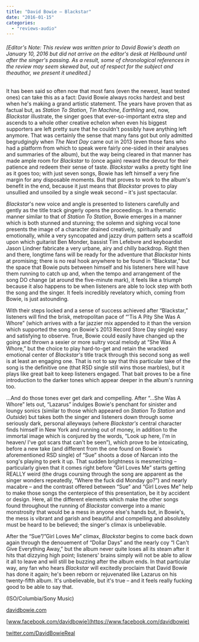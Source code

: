```yaml
---
title: "David Bowie – Blackstar"
date: "2016-01-15"
categories: 
  - "reviews-audio"
---
```


###### \[Editor's Note: This review was written prior to David Bowie's death on January 10, 2016 but did not arrive on the editor's desk at Hellbound until after the singer's passing. As a result, some of chronological references in the review may seem skewed but, out of respect for the subject and theauthor, we present it unedited.\]

It has been said so often now that most fans (even the newest, least tested ones) can take this as a fact: David Bowie always rocks hardest and best when he's making a grand artistic statement. The years have proven that as factual but, as _Station To Station_, _Tin Machine_, _Earthling_ and, now, _Blackstar_ illustrate, the singer goes that ever-so-important extra step and ascends to a whole other creative echelon when even his biggest supporters are left pretty sure that he couldn't possibly have anything left anymore. That was certainly the sense that many fans got but only admitted begrudgingly when _The Next Day_ came out in 2013 (even those fans who had a platform from which to speak were fairly one-sided in their analyses and summaries of the album), but the way being cleared in that manner has made ample room for _Blackstar_ to (once again) reward the devout for their patience and redeem their sense of taste. _Blackstar_ walks a pretty tight line as it goes too; with just seven songs, Bowie has left himself a very fine margin for any disposable moments. But that proves to work to the album's benefit in the end, because it just means that _Blackstar_ proves to play unsullied and unsoiled by a single weak second – it's just spectacular.

_Blackstar_'s new voice and angle is presented to listeners carefully and gently as the title track gingerly opens the proceedings. In a thematic manner similar to that of _Station To Station_, Bowie emerges in a manner which is both stunned and stunning; the solemn and sighing vocal tone presents the image of a character drained creatively, spiritually and emotionally, while a very syncopated and jazzy drum pattern sets a scaffold upon which guitarist Ben Monder, bassist Tim Lefebvre and keyboardist Jason Lindner fabricate a very urbane, airy and chilly backdrop. Right then and there, longtime fans will be ready for the adventure that _Blackstar_ hints at promising; there is no real hook anywhere to be found in “Blackstar,” but the space that Bowie puts between himself and his listeners here will have them running to catch up and, when the tempo and arrangement of the song DO change (at around the five-minute mark), it feels like a triumph because it also happens to be when listeners are able to lock step with both the song and the singer. It feels incredibly revelatory which, coming from Bowie, is just astounding.

With their steps locked and a sense of success achieved after “Blackstar,” listeners will find the brisk, metropolitan pace of “'Tis A Pity She Was A Whore” (which arrives with a far jazzier mix appended to it than the version which supported the song on Bowie's 2013 Record Store Day single) easy and satisfying to observe. True, Bowie could easily have changed up the going and thrown a sexier or more sultry vocal melody at “She Was A Whore,” but the choice to play hard-to-get and retain the wracked emotional center of _Blackstar's_ title track through this second song as well is at least an engaging one. That is not to say that this particular take of the song is the definitive one (that RSD single still wins those marbles), but it plays like great bait to keep listeners engaged. That bait proves to be a fine introduction to the darker tones which appear deeper in the album's running too.

...And do those tones ever get dark and compelling. After “...She Was A Whore” lets out, “Lazarus” indulges Bowie's penchant for sinister and loungy sonics (similar to those which appeared on _Station To Station_ and _Outside_) but takes both the singer and listeners down through some seriously dark, personal alleyways (where _Blackstar's_ central character finds himself in New York and running out of money, in addition to the immortal image which is conjured by the words, “Look up here, I'm in heaven/ I've got scars that can't be seen”), which prove to be intoxicating, before a new take (and different from the one found on Bowie's aforementioned RSD single) of “Sue” shoots a dose of Narcan into the song's playing to perk it up. That sudden brightness is mesmerizing – particularly given that it comes right before “Girl Loves Me” starts getting REALLY weird (the drugs coursing through the song are apparent as the singer wonders repeatedly, “Where the fuck did Monday go?”) and nearly macabre – and the contrast offered between “Sue” and “Girl Loves Me” help to make those songs the centerpiece of this presentation, be it by accident or design. Here, all the different elements which make the other songs found throughout the running of _Blackstar_ converge into a manic monstrosity that would be a mess in anyone else's hands but, in Bowie's, the mess is vibrant and garish and beautiful and compelling and absolutely must be heard to be believed; the singer's climax is unbelievable.

After the “Sue”/”Girl Loves Me” climax, _Blackstar_ begins to come back down again through the denouement of “Dollar Days” and the nearly coy “I Can't Give Everything Away,” but the album never quite loses all its steam after it hits that dizzying high point; listeners' brains simply will not be able to allow it all to leave and will still be buzzing after the album ends. In that particular way, any fan who hears _Blackstar_ will excitedly proclaim that David Bowie has done it again; he's been reborn or rejuvenated like Lazarus on his twenty-fifth album. It's unbelievable, but it's true – and it feels really fucking good to be able to say that.

(ISO/Columbia/Sony Music)

[davidbowie.com](http://davidbowie.com/)

[www.facebook.com/davidbowie](https://www.facebook.com/davidbowie)

[twitter.com/DavidBowieReal](https://twitter.com/DavidBowieReal?ref_src=twsrc)
